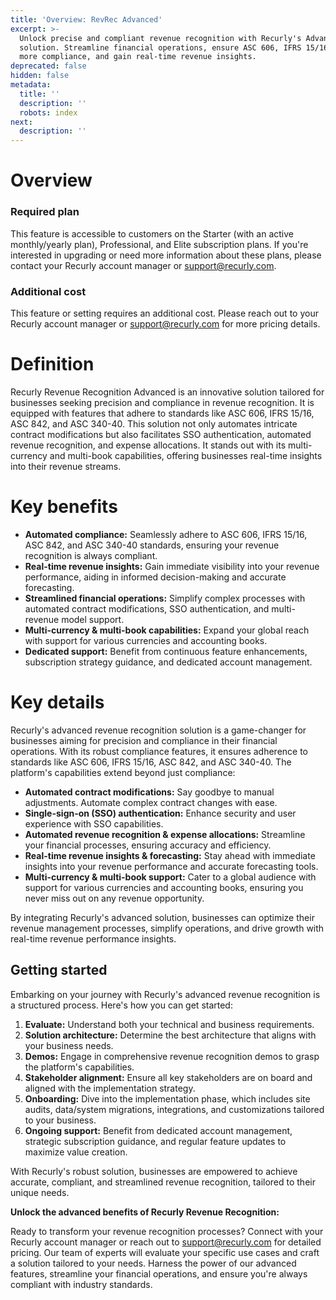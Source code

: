 ```yaml
---
title: 'Overview: RevRec Advanced'
excerpt: >-
  Unlock precise and compliant revenue recognition with Recurly's Advanced
  solution. Streamline financial operations, ensure ASC 606, IFRS 15/16, and
  more compliance, and gain real-time revenue insights.
deprecated: false
hidden: false
metadata:
  title: ''
  description: ''
  robots: index
next:
  description: ''
---
```

# Overview

### Required plan

This feature is accessible to customers on the Starter (with an active monthly/yearly plan), Professional, and Elite subscription plans. If you're interested in upgrading or need more information about these plans, please contact your Recurly account manager or [support@recurly.com](mailto:support@recurly.com).

### Additional cost

This feature or setting requires an additional cost. Please reach out to your Recurly account manager or [support@recurly.com](mailto:support@recurly.com) for more pricing details.

# Definition

Recurly Revenue Recognition Advanced is an innovative solution tailored for businesses seeking precision and compliance in revenue recognition. It is equipped with features that adhere to standards like ASC 606, IFRS 15/16, ASC 842, and ASC 340-40. This solution not only automates intricate contract modifications but also facilitates SSO authentication, automated revenue recognition, and expense allocations. It stands out with its multi-currency and multi-book capabilities, offering businesses real-time insights into their revenue streams.

# Key benefits

* **Automated compliance:** Seamlessly adhere to ASC 606, IFRS 15/16, ASC 842, and ASC 340-40 standards, ensuring your revenue recognition is always compliant.
* **Real-time revenue insights:** Gain immediate visibility into your revenue performance, aiding in informed decision-making and accurate forecasting.
* **Streamlined financial operations:** Simplify complex processes with automated contract modifications, SSO authentication, and multi-revenue model support.
* **Multi-currency & multi-book capabilities:** Expand your global reach with support for various currencies and accounting books.
* **Dedicated support:** Benefit from continuous feature enhancements, subscription strategy guidance, and dedicated account management.

# Key details

Recurly's advanced revenue recognition solution is a game-changer for businesses aiming for precision and compliance in their financial operations. With its robust compliance features, it ensures adherence to standards like ASC 606, IFRS 15/16, ASC 842, and ASC 340-40. The platform's capabilities extend beyond just compliance:

* **Automated contract modifications:** Say goodbye to manual adjustments. Automate complex contract changes with ease.
* **Single-sign-on (SSO) authentication:** Enhance security and user experience with SSO capabilities.
* **Automated revenue recognition & expense allocations:** Streamline your financial processes, ensuring accuracy and efficiency.
* **Real-time revenue insights & forecasting:** Stay ahead with immediate insights into your revenue performance and accurate forecasting tools.
* **Multi-currency & multi-book support:** Cater to a global audience with support for various currencies and accounting books, ensuring you never miss out on any revenue opportunity.

By integrating Recurly's advanced solution, businesses can optimize their revenue management processes, simplify operations, and drive growth with real-time revenue performance insights.

## Getting started

Embarking on your journey with Recurly's advanced revenue recognition is a structured process. Here's how you can get started:

1. **Evaluate:** Understand both your technical and business requirements.
2. **Solution architecture:** Determine the best architecture that aligns with your business needs.
3. **Demos:** Engage in comprehensive revenue recognition demos to grasp the platform's capabilities.
4. **Stakeholder alignment:** Ensure all key stakeholders are on board and aligned with the implementation strategy.
5. **Onboarding:** Dive into the implementation phase, which includes site audits, data/system migrations, integrations, and customizations tailored to your business.
6. **Ongoing support:** Benefit from dedicated account management, strategic subscription guidance, and regular feature updates to maximize value creation.

With Recurly's robust solution, businesses are empowered to achieve accurate, compliant, and streamlined revenue recognition, tailored to their unique needs.

**Unlock the advanced benefits of Recurly Revenue Recognition:**

Ready to transform your revenue recognition processes? Connect with your Recurly account manager or reach out to [support@recurly.com](mailto:support@recurly.com) for detailed pricing. Our team of experts will evaluate your specific use cases and craft a solution tailored to your needs. Harness the power of our advanced features, streamline your financial operations, and ensure you're always compliant with industry standards.